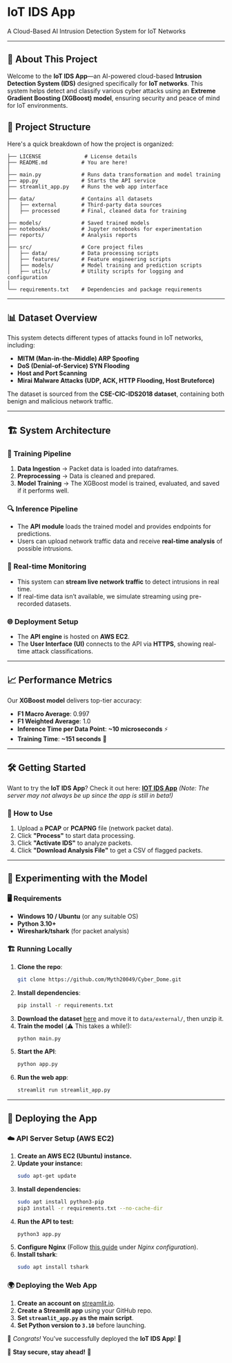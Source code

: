 # IoT IDS App

A Cloud-Based AI Intrusion Detection System for IoT Networks

---

## 🚀 About This Project

Welcome to the **IoT IDS App**—an AI-powered cloud-based **Intrusion Detection System (IDS)** designed specifically for **IoT networks**. This system helps detect and classify various cyber attacks using an **Extreme Gradient Boosting (XGBoost) model**, ensuring security and peace of mind for IoT environments.

## 📂 Project Structure
Here's a quick breakdown of how the project is organized:

```
├── LICENSE              # License details
├── README.md           # You are here!
│
├── main.py             # Runs data transformation and model training
├── app.py              # Starts the API service
├── streamlit_app.py    # Runs the web app interface
│
├── data/               # Contains all datasets
│   ├── external        # Third-party data sources
│   ├── processed       # Final, cleaned data for training
│
├── models/             # Saved trained models
├── notebooks/          # Jupyter notebooks for experimentation
├── reports/            # Analysis reports
│
├── src/                # Core project files
│   ├── data/           # Data processing scripts
│   ├── features/       # Feature engineering scripts
│   ├── models/         # Model training and prediction scripts
│   ├── utils/          # Utility scripts for logging and configuration
│
└── requirements.txt    # Dependencies and package requirements
```

---

## 📊 Dataset Overview
This system detects different types of attacks found in IoT networks, including:

- **MITM (Man-in-the-Middle) ARP Spoofing**
- **DoS (Denial-of-Service) SYN Flooding**
- **Host and Port Scanning**
- **Mirai Malware Attacks (UDP, ACK, HTTP Flooding, Host Bruteforce)**

The dataset is sourced from the **CSE-CIC-IDS2018 dataset**, containing both benign and malicious network traffic.

---

## 🏗 System Architecture

### 🔧 Training Pipeline
1. **Data Ingestion** → Packet data is loaded into dataframes.
2. **Preprocessing** → Data is cleaned and prepared.
3. **Model Training** → The XGBoost model is trained, evaluated, and saved if it performs well.

### 🔍 Inference Pipeline
- The **API module** loads the trained model and provides endpoints for predictions.
- Users can upload network traffic data and receive **real-time analysis** of possible intrusions.

### 📡 Real-time Monitoring
- This system can **stream live network traffic** to detect intrusions in real time.
- If real-time data isn’t available, we simulate streaming using pre-recorded datasets.

### 🌐 Deployment Setup
- The **API engine** is hosted on **AWS EC2**.
- The **User Interface (UI)** connects to the API via **HTTPS**, showing real-time attack classifications.

---

## 📈 Performance Metrics
Our **XGBoost model** delivers top-tier accuracy:

- **F1 Macro Average**: 0.997
- **F1 Weighted Average**: 1.0
- **Inference Time per Data Point**: **~10 microseconds** ⚡
- **Training Time**: **~151 seconds** 🚀

---

## 🛠 Getting Started
Want to try the **IoT IDS App**? Check it out here: **[IOT IDS App](https://iotids.streamlit.app/)** *(Note: The server may not always be up since the app is still in beta!)*

### 🚀 How to Use
1. Upload a **PCAP** or **PCAPNG** file (network packet data).
2. Click **"Process"** to start data processing.
3. Click **"Activate IDS"** to analyze packets.
4. Click **"Download Analysis File"** to get a CSV of flagged packets.

---

## 🔬 Experimenting with the Model
### 🖥 Requirements
- **Windows 10 / Ubuntu** (or any suitable OS)
- **Python 3.10+**
- **Wireshark/tshark** (for packet analysis)

### 🏗 Running Locally
1. **Clone the repo**:
   ```bash
   git clone https://github.com/Myth20049/Cyber_Dome.git
   ```
2. **Install dependencies**:
   ```bash
   pip install -r requirements.txt
   ```
3. **Download the dataset** [here](https://ieee-dataport.org/open-access/iot-network-intrusion-dataset) and move it to `data/external/`, then unzip it.
4. **Train the model** (⚠️ This takes a while!):
   ```bash
   python main.py
   ```
5. **Start the API**:
   ```bash
   python app.py
   ```
6. **Run the web app**:
   ```bash
   streamlit run streamlit_app.py
   ```

---

## 🚀 Deploying the App
### ☁️ API Server Setup (AWS EC2)
1. **Create an AWS EC2 (Ubuntu) instance.**
2. **Update your instance:**
   ```bash
   sudo apt-get update
   ```
3. **Install dependencies:**
   ```bash
   sudo apt install python3-pip
   pip3 install -r requirements.txt --no-cache-dir
   ```
4. **Run the API to test:**
   ```bash
   python3 app.py
   ```
5. **Configure Nginx** (Follow [this guide](https://lcalcagni.medium.com/deploy-your-fastapi-to-aws-ec2-using-nginx-aa8aa0d85ec7) under *Nginx configuration*).
6. **Install tshark**:
   ```bash
   sudo apt install tshark
   ```

### 🌍 Deploying the Web App
1. **Create an account on** [streamlit.io](https://streamlit.io).
2. **Create a Streamlit app** using your GitHub repo.
3. **Set `streamlit_app.py` as the main script**.
4. **Set Python version to `3.10`** before launching.

🎉 *Congrats!* You’ve successfully deployed the **IoT IDS App**! 🚀

🚀 **Stay secure, stay ahead!** 🔐

